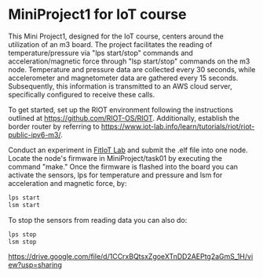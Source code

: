 # MiniProject1 for IoT course
This Mini Project1, designed for the IoT course, centers around the utilization of an m3 board. The project facilitates the reading of temperature/pressure via "lps start/stop" commands and acceleration/magnetic force through "lsp start/stop" commands on the m3 node. Temperature and pressure data are collected every 30 seconds, while accelerometer and magnetometer data are gathered every 15 seconds. Subsequently, this information is transmitted to an AWS cloud server, specifically configured to receive these calls.

To get started, set up the RIOT environment following the instructions outlined at https://github.com/RIOT-OS/RIOT. Additionally, establish the border router by referring to https://www.iot-lab.info/learn/tutorials/riot/riot-public-ipv6-m3/.

Conduct an experiment in [FitIoT Lab](https://www.iot-lab.info/) and submit the .elf file into one node. Locate the node's firmware in MiniProject/task01 by executing the command "make."
Once the firmware is flashed into the board you can activate the sensors, lps for temperature and pressure and lsm for acceleration and magnetic force, by:
```bash
lps start
lsm start
```
To stop the sensors from reading data you can also do:
```bash
lps stop
lsm stop
````


https://drive.google.com/file/d/1CCrxBQtsxZgoeXTnDD2AEPtg2aGmS_1H/view?usp=sharing

